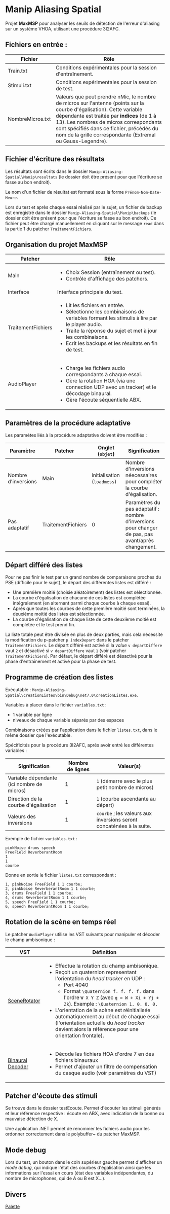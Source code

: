 # Manip Aliasing Spatial

Projet **MaxMSP** pour analyser les seuils de détection de l'erreur d'aliasing sur un système VHOA, utilisant une procédure 3I2AFC.

## Fichiers en entrée :
| Fichier | Rôle |
| ------------ | ------------ |
| Train.txt | Conditions expérimentales pour la session d'entraînement. |
| Stimuli.txt | Conditions expérimentales pour la session de test. |
| NombreMicros.txt | Valeurs que peut prendre nMic, le nombre de micros sur l'antenne (points sur la courbe d'égalisation). Cette variable dépendante est traitée par **indices** (de 1 à 13). Les nombres de micros correspondants sont spécifiés dans ce fichier, précédés du nom de la grille correspondante (Extremal ou Gauss-Legendre). |

## Fichier d'écriture des résultats
Les résultats sont écrits dans le dossier `Manip-Aliasing-Spatial\Manip\resultats` (le dossier doit être présent pour que l'écriture se fasse au bon endroit).

Le nom d'un fichier de résultat est formaté sous la forme `Prénom-Nom-Date-Heure`.

Lors du test et après chaque essai réalisé par le sujet, un fichier de backup est enregistré dans le dossier `Manip-Aliasing-Spatial\Manip\backups` (le dossier doit être présent pour que l'écriture se fasse au bon endroit).
Ce fichier peut être chargé manuellement en cliquant sur le message `read` dans la partie 1 du patcher `TraitementFichiers`.

## Organisation du projet MaxMSP

| Patcher | Rôle |
| ------------ | ------------ |
| Main | <ul><li>Choix Session (entraînement ou test).</li><li>Contrôle d'affichage des patchers.</li></ul>|
| Interface | Interface principale du test. |
| TraitementFichiers | <ul><li>Lit les fichiers en entrée.</li><li>Sélectionne les combinaisons de variables formant les stimulis à lire par le player audio.</li><li>Traite la réponse du sujet et met à jour les combinaisons.</li><li>Ecrit les backups et les résultats en fin de test.</li></ul> |
| AudioPlayer | <ul><li>Charge les fichiers audio correspondants à chaque essai.</li><li>Gère la rotation HOA (via une connection UDP avec un tracker) et le décodage binaural.</li><li>Gère l'écoute séquentielle ABX.</li></ul>|

## Paramètres de la procédure adaptative

Les paramètes liés à la procédure adaptative doivent être modifiés :

| Paramètre | Patcher | Onglet (`objet`) | Signification |
| ------------ | ------------ | ------------ | ------------ |
| Nombre d'inversions | Main | initialisation (`loadmess`) | Nombre d'inversions néecessaires pour compléter la courbe d'égalisation.|
| Pas adaptatif | TraitementFichiers | 0 | Paramètres du pas adaptatif : nombre d'inversions pour changer de pas, pas avant/après changement. |

## Départ différé des listes

Pour ne pas finir le test par un grand nombre de comparaisons proches du PSE (difficile pour le sujet), le départ des différentes listes est différé :
- Une première moitié (choisie aléatoirement) des listes est sélectionnée.
- La courbe d'égalisation de chacune de ces listes est complétée intégralement (en alternant parmi chaque courbe à chaque essai).
- Après que toutes les courbes de cette première moitié sont terminées, la deuxième moitié des listes est sélectionnée.
- La courbe d'égalisation de chaque liste de cette deuxième moitié est complétée et le test prend fin.

La liste totale peut être divisée en plus de deux parties, mais cela nécessite la modification du p-patcher `p indexDepart` dans le patcher `TraitementFichiers`.
Le départ différé est activé si la *value* `v departDiffere` vaut `2` et désactivé si `v departDiffere` vaut `1` (voir patcher `TraitementFichiers`). 
Par défaut, le départ différé est désactivé pour la phase d'entraînement et activé pour la phase de test.

## Programme de création des listes

Exécutable : `Manip-Aliasing-Spatial\creationListes\bin\Debug\net7.0\creationListes.exe`.

Variables à placer dans le fichier `variables.txt` :
- 1 variable par ligne
- niveaux de chaque variable séparés par des espaces

Combinaisons créées par l'application dans le fichier `listes.txt`, dans le même dossier que l'exécutable.

Spécificités pour la procédure 3I2AFC, après avoir entré les différentes variables :

| Signification | Nombre de lignes | Valeur(s) |
| ------------ | ------------ | ------------ |
| Variable dépendante (ici nombre de micros) | 1 | `1` (démarre avec le plus petit nombre de micros) |
| Direction de la courbe d'égalisation | 1 | `1` (courbe ascendante au départ) |
| Valeurs des inversions  | 1 | `courbe` ; les valeurs aux inversions seront concaténées à la suite.|

Exemple de fichier `variables.txt` :

    pinkNoise drums speech
    FreeField ReverberantRoom
    1
    1
    courbe

Donne en sortie le fichier `listes.txt` correspondant :

    1, pinkNoise FreeField 1 1 courbe;
    2, pinkNoise ReverberantRoom 1 1 courbe;
    3, drums FreeField 1 1 courbe;
    4, drums ReverberantRoom 1 1 courbe;
    5, speech FreeField 1 1 courbe;
    6, speech ReverberantRoom 1 1 courbe;


## Rotation de la scène en temps réel

Le patcher `AudioPlayer` utilise les VST suivants pour manipuler et décoder le champ ambisonique :

| VST | Définition |
| ------------ |  ------------ |
| [SceneRotator](https://plugins.iem.at/docs/scenerotator/ "Scene Rotator (IEM)") | <ul><li>Effectue la rotation du champ ambisonique.</li><li>Reçoit un quaternion representant l'orientation du *head tracker* en UDP : <ul><li>Port 4040</li><li>Format `\Quaternion f. f. f. f.` dans l'ordre `W X Y Z` (avec `q = W + Xi + Yj + Zk`). Exemple : `\Quaternion 1. 0. 0. 0.`</li></ul></li><li>L'orientation de la scène est réinitialisée automatiquement au début de chaque essai (l'orientation actuelle du *head tracker* devient alors la référence pour une orientation frontale).</li></ul> |
| [Binaural Decoder](https://plugins.iem.at/docs/plugindescriptions/#binauraldecoder "BinauralDecoder.dll") | <ul><li>Décode les fichiers HOA d'ordre 7 en des fichiers binauraux</li><li>Permet d'ajouter un filtre de compensation du casque audio (voir paramètres du VST)</li></ul>|

## Patcher d'écoute des stimuli

Se trouve dans le dossier testEcoute. 
Permet d'écouter les stimuli générés et leur référence respective : écoute en ABX, avec indication de la bonne ou mauvaise détection de X.

Une application .NET permet de renommer les fichiers audio pour les ordonner correctement dans le polybuffer~ du patcher MaxMSP.

## Mode debug

Lors du test, un bouton dans le coin supérieur gauche permet d'afficher un *mode debug*, qui indique l'état des courbes d'égalisation ainsi que les informations sur l'essai en cours (état des variables indépendantes, du nombre de microphones, qui de A ou B est X...).

## Divers
[Palette](https://colorhunt.co/palette/2c36393f4e4fa27b5cdcd7c9 "Palette")
